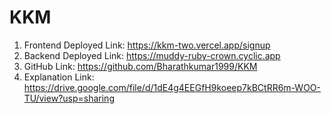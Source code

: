 # KKM

 1. Frontend Deployed Link: https://kkm-two.vercel.app/signup 
 2. Backend Deployed Link: https://muddy-ruby-crown.cyclic.app
 3. GitHub Link: https://github.com/Bharathkumar1999/KKM
 4. Explanation Link: https://drive.google.com/file/d/1dE4g4EEGfH9koeep7kBCtRR6m-WOO-TU/view?usp=sharing
